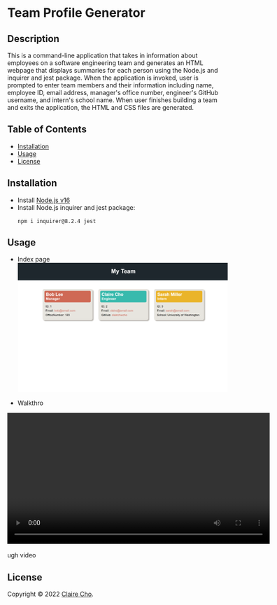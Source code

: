 <!-- omit in toc -->
# Team Profile Generator

<!-- omit in toc -->
## Description

This is a command-line application that takes in information about employees on a software engineering team and generates an HTML webpage that displays summaries for each person using the Node.js and inquirer and jest package. When the application is invoked, user is prompted to enter team members and their information including name, employee ID, email address, manager's office number, engineer's GitHub username, and intern's school name. When user finishes building a team and exits the application, the HTML and CSS files are generated.

<!-- omit in toc -->
## Table of Contents
- [Installation](#installation)
- [Usage](#usage)
- [License](#license)

## Installation
- Install [Node.js v16](https://nodejs.org/en/blog/release/v16.16.0/)
- Install Node.js inquirer and jest package:
  ```
  npm i inquirer@8.2.4 jest
  ```

## Usage
- Index page
![generated HTML file](assets/images/screenshot_index.png)

- Walkthro

<video src="https://user-images.githubusercontent.com/106784125/214694376-798ede0f-9c3e-4ecf-a24d-a7c01a26d446.mp4" width=600px></video>

ugh video


## License
Copyright © 2022 [Claire Cho](https://github.com/clairehwcho).

